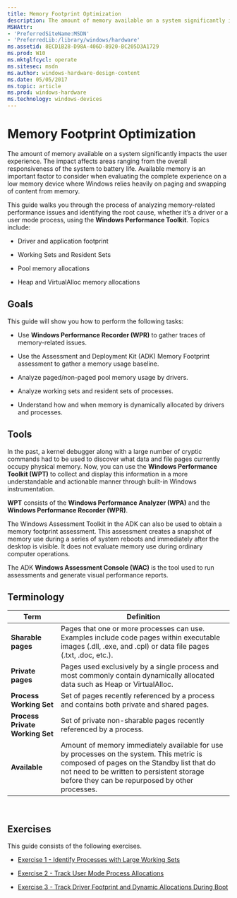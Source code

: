 ```yaml
---
title: Memory Footprint Optimization
description: The amount of memory available on a system significantly impacts the user experience.
MSHAttr:
- 'PreferredSiteName:MSDN'
- 'PreferredLib:/library/windows/hardware'
ms.assetid: 8ECD1B28-D98A-406D-8920-BC205D3A1729
ms.prod: W10
ms.mktglfcycl: operate
ms.sitesec: msdn
ms.author: windows-hardware-design-content
ms.date: 05/05/2017
ms.topic: article
ms.prod: windows-hardware
ms.technology: windows-devices
---
```


# Memory Footprint Optimization


The amount of memory available on a system significantly impacts the user experience. The impact affects areas ranging from the overall responsiveness of the system to battery life. Available memory is an important factor to consider when evaluating the complete experience on a low memory device where Windows relies heavily on paging and swapping of content from memory.

This guide walks you through the process of analyzing memory-related performance issues and identifying the root cause, whether it’s a driver or a user mode process, using the **Windows Performance Toolkit**. Topics include:

-   Driver and application footprint

-   Working Sets and Resident Sets

-   Pool memory allocations

-   Heap and VirtualAlloc memory allocations

## Goals


This guide will show you how to perform the following tasks:

-   Use **Windows Performance Recorder (WPR)** to gather traces of memory-related issues.

-   Use the Assessment and Deployment Kit (ADK) Memory Footprint assessment to gather a memory usage baseline.

-   Analyze paged/non-paged pool memory usage by drivers.

-   Analyze working sets and resident sets of processes.

-   Understand how and when memory is dynamically allocated by drivers and processes.

## Tools


In the past, a kernel debugger along with a large number of cryptic commands had to be used to discover what data and file pages currently occupy physical memory. Now, you can use the **Windows Performance Toolkit (WPT)** to collect and display this information in a more understandable and actionable manner through built-in Windows instrumentation.

**WPT** consists of the **Windows Performance Analyzer (WPA)** and the **Windows Performance Recorder (WPR)**.

The Windows Assessment Toolkit in the ADK can also be used to obtain a memory footprint assessment. This assessment creates a snapshot of memory use during a series of system reboots and immediately after the desktop is visible. It does not evaluate memory use during ordinary computer operations.

The ADK **Windows Assessment Console (WAC)** is the tool used to run assessments and generate visual performance reports.

## Terminology


| Term                            | Definition                                                                                                                                                                                                                             |
|---------------------------------|----------------------------------------------------------------------------------------------------------------------------------------------------------------------------------------------------------------------------------------|
| **Sharable pages**              | Pages that one or more processes can use. Examples include code pages within executable images (.dll, .exe, and .cpl) or data file pages (.txt, .doc, etc.).                                                                           |
| **Private pages**               | Pages used exclusively by a single process and most commonly contain dynamically allocated data such as Heap or VirtualAlloc.                                                                                                          |
| **Process Working Set**         | Set of pages recently referenced by a process and contains both private and shared pages.                                                                                                                                              |
| **Process Private Working Set** | Set of private non-sharable pages recently referenced by a process.                                                                                                                                                                    |
| **Available**                   | Amount of memory immediately available for use by processes on the system. This metric is composed of pages on the Standby list that do not need to be written to persistent storage before they can be repurposed by other processes. |

 

## Exercises


This guide consists of the following exercises.

-   [Exercise 1 - Identify Processes with Large Working Sets](memory-footprint-optimization-exercise-1.md)

-   [Exercise 2 - Track User Mode Process Allocations](memory-footprint-optimization-exercise-2.md)

-   [Exercise 3 - Track Driver Footprint and Dynamic Allocations During Boot](memory-footprint-optimization-exercise-3.md)

 

 







